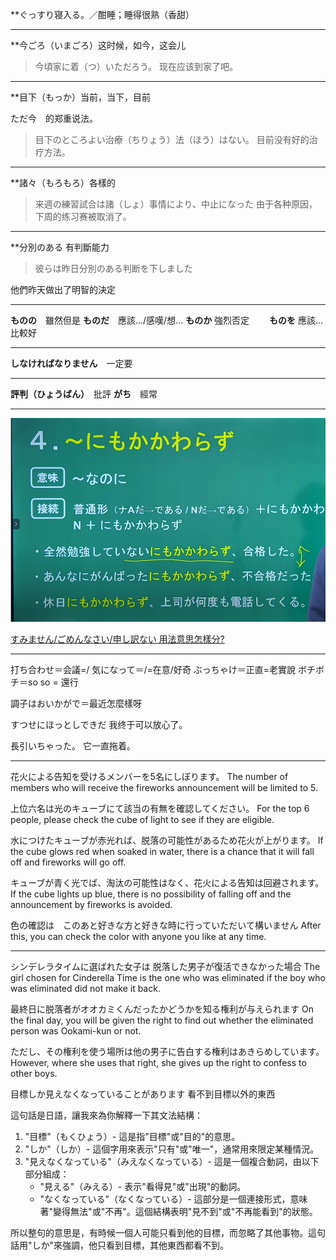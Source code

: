 
**ぐっすり寝入る。／酣睡；睡得很熟（香甜）

---

**今ごろ（いまごろ）这时候，如今，这会儿

> 今頃家に着（つ）いただろう。
> 现在应该到家了吧。

---

**目下（もっか）当前，当下，目前

ただ今　的郑重说法。

> 目下のところよい治療（ちりょう）法（ほう）はない。
> 目前没有好的治疗方法。

---

**諸々（もろもろ）各樣的

>来週の練習試合は諸（しょ）事情により、中止になった
>由于各种原因，下周的练习赛被取消了。

---
**分別のある 有判斷能力

>彼らは昨日分別のある判断を下しました

他們昨天做出了明智的決定

---

**ものの**　雖然但是
**ものだ**　應該.../感嘆/想...
**ものか**    強烈否定　　
**ものを**    應該...比較好

---

**しなければなりません**　一定要

---

**評判（ひょうばん）**　批評
**がち**　經常

---
![image.png](https://raw.githubusercontent.com/Ash0645/image_remote/main/202307021315192.png)

[すみません/ごめんなさい/申し訳ない 用法意思怎樣分?](https://www.mshya.com/2020/07/japanese-apology-j.html)


---
打ち合わせ＝会議=/
気になって＝/=在意/好奇
ぶっちゃけ＝正直=老實說
ボチボチ＝so so = 還行

調子はおいかがで＝最近怎麼樣呀

すつせにほっとしできだ 
我终于可以放心了。

長引いちゃった。 
它一直拖着。


---

花火による告知を受けるメンバーを5名にしぼります。
The number of members who will receive the fireworks announcement will be limited to 5.

上位六名は光のキューブにて該当の有無を確認してください。
For the top 6 people, please check the cube of light to see if they are eligible.

水につけたキューブが赤光れば、脱落の可能性があるため花火が上がります。
If the cube glows red when soaked in water, there is a chance that it will fall off and fireworks will go off.

キューブが青く光でば、淘汰の可能性はなく、花火による告知は回避されます。
If the cube lights up blue, there is no possibility of falling off and the announcement by fireworks is avoided.

色の確認は　このあと好きな方と好きな時に行っていただいて構いません
After this, you can check the color with anyone you like at any time.

---

シンデレラタイムに選ばれた女子は 脱落した男子が復活できなかった場合
The girl chosen for Cinderella Time is the one who was eliminated if the boy who was eliminated did not make it back.

最終日に脱落者がオオカミくんだったかどうかを知る権利が与えられます
On the final day, you will be given the right to find out whether the eliminated person was Ookami-kun or not.

ただし、その権利を使う場所は他の男子に告白する権利はあきらめしています。
However, where she uses that right, she gives up the right to confess to other boys.

目標しか見えなくなっていることがあります
看不到目標以外的東西

這句話是日語，讓我來為你解釋一下其文法結構：

1. "目標"（もくひょう）- 這是指"目標"或"目的"的意思。
2. "しか"（しか）- 這個字用來表示"只有"或"唯一"，通常用來限定某種情況。
3. "見えなくなっている"（みえなくなっている）- 這是一個複合動詞，由以下部分組成：
   - "見える"（みえる）- 表示"看得見"或"出現"的動詞。
   - "なくなっている"（なくなっている）- 這部分是一個連接形式，意味著"變得無法"或"不再"。這個結構表明"見不到"或"不再能看到"的狀態。

所以整句的意思是，有時候一個人可能只看到他的目標，而忽略了其他事物。這句話用"しか"來強調，他只看到目標，其他東西都看不到。
